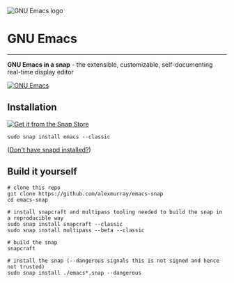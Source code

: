 ![GNU Emacs logo](https://www.gnu.org/software/emacs/images/emacs.png "GNU Emacs")

# GNU Emacs #

-------------------------------------------------------------------------------

**GNU Emacs in a snap** - the extensible, customizable, self-documenting real-time display editor

[![GNU Emacs](https://snapcraft.io/emacs/badge.svg)](https://snapcraft.io/emacs)

## Installation ##

[![Get it from the Snap Store](https://snapcraft.io/static/images/badges/en/snap-store-black.svg)](https://snapcraft.io/emacs)

``` shell
sudo snap install emacs --classic
```

([Don't have snapd installed?](https://snapcraft.io/docs/core/install))

## Build it yourself ##

```shell
# clone this repo
git clone https://github.com/alexmurray/emacs-snap
cd emacs-snap

# install snapcraft and multipass tooling needed to build the snap in a reproducible way
sudo snap install snapcraft --classic
sudo snap install multipass --beta --classic

# build the snap
snapcraft

# install the snap (--dangerous signals this is not signed and hence not trusted)
sudo snap install ./emacs*.snap --dangerous
```
